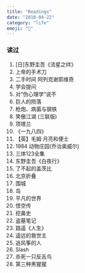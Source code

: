 ```yaml
---
title: "Readings"
date: "2018-04-22"
category: "life"
emoji: "📗"
---
```


### 读过

1. [日]东野圭吾《流星之绊》
2. 上帝的手术刀
3. 二手时间 阿列克谢耶维奇
4. 学会提问
5. 对“伪心理学”说不
6. 巨人的陨落
7. 枪炮、病菌与钢铁
8. 笑傲江湖 (三联版)
9. 项塔兰
10. 《一九八四》
11. 【英】毛姆 月亮和便士
12. 1984 动物庄园(乔治奥威尔)
13. 三体123全集
14. 东野圭吾《白夜行》
15. 了不起的盖茨比
16. 北京折叠
17. 围城
18. 岛
19. 平凡的世界
20. 悟空传
21. 挖鼻史
22. 盗墓笔记
23. 路遥《人生》
24. 遥远的救世主
25. 追风筝的人
26. Slash
27. 杀死一只反舌鸟
28. 第三种黑猩猩
